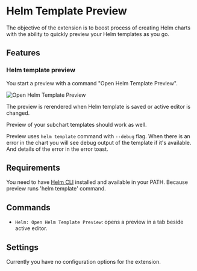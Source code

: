 # Helm Template Preview

The objective of the extension is to boost process of creating Helm charts with the ability to quickly preview your Helm templates as you go.

## Features

### Helm template preview

You start a preview with a command "Open Helm Template Preview".

![Open Helm Template Preview](https://i.imgur.com/U4nQ35a.gif "Open Helm Template Preview")

The preview is rerendered when Helm template is saved or active editor is changed.

Preview of your subchart templates should work as well.

Preview uses `helm template` command with `--debug` flag. When there is an error in the chart you will see debug output of the template if it's available. And details of the error in the error toast.

## Requirements

You need to have [Helm CLI](https://helm.sh/docs/intro/install/) installed and available in your PATH. Because preview runs 'helm template' command.

## Commands

- `Helm: Open Helm Template Preview`: opens a preview in a tab beside active editor.

## Settings

Currently you have no configuration options for the extension.
